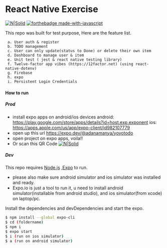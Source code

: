 # React Native Exercise

[![N|Solid](https://static.wikia.nocookie.net/tensei-shitara-slime-datta-ken/images/3/34/Rimuru_Slime_Anime.png/revision/latest/scale-to-width-down/340?cb=20180922214304)](https://github.com/adanamanya)
[![forthebadge made-with-javascript](https://forthebadge.com/images/badges/made-with-javascript.svg)](https://www.reactjs.org/)

This repo was built for test purpose, Here are the feature list.

     a. User auth & register
     b. TODO management
     c. User can only update(status to Done) or delete their own item
     d. Dashboard to manage user & item
     e. Unit test ( jest & react native testing library)
     f. Twelve-factor app vibes (https://12factor.net) (using react-native-dotenv)
     g. Firebase
     h. expo
     i. Persistent Login Credentials
#### How to run

##### Prod
- install expo apps on android/ios devices
    android: https://play.google.com/store/apps/details?id=host.exp.exponent
    ios: https://apps.apple.com/us/app/expo-client/id982107779
- open up this url https://expo.dev/@adanamanya/yoyotodo
- open project on expo apps, voila!!
- Or scan this QR Code
[![N|Solid](https://qr.expo.dev/expo-go?owner=adanamanya&slug=yoyotodo&releaseChannel=default&host=exp.host)](https://expo.dev/@adanamanya/yoyotodo)

##### Dev
This repo requires [Node.js](https://nodejs.org/) ,[Expo](https://expo.io) to run.
- please also make sure android simulator and ios simulator was installed and ready.
- Expo.io is just a tool to run it, u need to install android simulator(installable from android studio), and ios simulator(from xcode) on laptop/pc.

Install the dependencies and devDependencies and start the expo.

```sh
$ npm install --global expo-cli
$ cd (foldername)
$ npm i
$ expo start
$ i (run on ios simulator)
$ a (run on android simulator)
```

